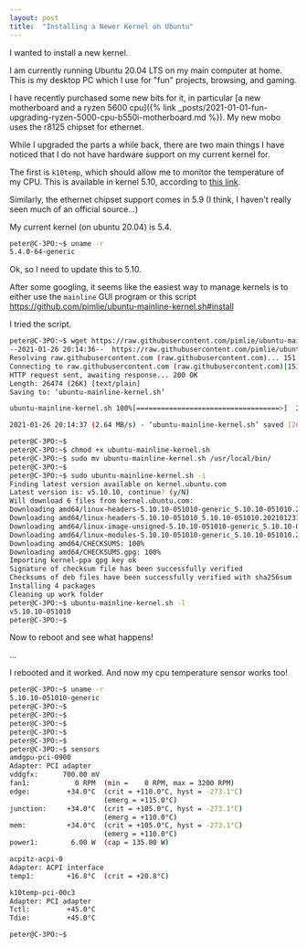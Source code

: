 ```yaml
---
layout: post
title:  "Installing a Newer Kernel on Ubuntu"
---
```


I wanted to install a new kernel.

I am currently running Ubuntu 20.04 LTS on my main computer at home. This is my desktop PC which I use for "fun" projects, browsing, and gaming.

I have recently purchased some new bits for it, in particular [a new motherboard and a ryzen 5600 cpu]({% link _posts/2021-01-01-fun-upgrading-ryzen-5000-cpu-b550i-motherboard.md %}). My new mobo uses the r8125 chipset for ethernet.

While I upgraded the parts a while back, there are two main things I have noticed that I do not have hardware support on my current kernel for.

The first is `k10temp`, which should allow me to monitor the temperature of my CPU.
This is available in kernel 5.10, according to [this link](https://www.phoronix.com/scan.php?page=news_item&px=Linux-5.10-AMD-Zen3-k10temp).

Similarly, the ethernet chipset support comes in 5.9 (I think, I haven't really seen much of an official source...)

My current kernel (on ubuntu 20.04) is 5.4.
```bash
peter@C-3PO:~$ uname -r
5.4.0-64-generic
```

Ok, so I need to update this to 5.10.

After some googling, it seems like the easiest way to manage kernels is to either use the `mainline` GUI program or this script https://github.com/pimlie/ubuntu-mainline-kernel.sh#install

I tried the script.

```bash
peter@C-3PO:~$ wget https://raw.githubusercontent.com/pimlie/ubuntu-mainline-kernel.sh/master/ubuntu-mainline-kernel.sh
--2021-01-26 20:14:36--  https://raw.githubusercontent.com/pimlie/ubuntu-mainline-kernel.sh/master/ubuntu-mainline-kernel.sh
Resolving raw.githubusercontent.com (raw.githubusercontent.com)... 151.101.120.133
Connecting to raw.githubusercontent.com (raw.githubusercontent.com)|151.101.120.133|:443... connected.
HTTP request sent, awaiting response... 200 OK
Length: 26474 (26K) [text/plain]
Saving to: ‘ubuntu-mainline-kernel.sh’

ubuntu-mainline-kernel.sh 100%[===================================>]  25.85K  --.-KB/s    in 0.01s   

2021-01-26 20:14:37 (2.64 MB/s) - ‘ubuntu-mainline-kernel.sh’ saved [26474/26474]

peter@C-3PO:~$
peter@C-3PO:~$ chmod +x ubuntu-mainline-kernel.sh
peter@C-3PO:~$ sudo mv ubuntu-mainline-kernel.sh /usr/local/bin/
peter@C-3PO:~$
peter@C-3PO:~$ sudo ubuntu-mainline-kernel.sh -i
Finding latest version available on kernel.ubuntu.com
Latest version is: v5.10.10, continue? (y/N) 
Will download 6 files from kernel.ubuntu.com:
Downloading amd64/linux-headers-5.10.10-051010-generic_5.10.10-051010.202101231639_amd64.deb: 100%   
Downloading amd64/linux-headers-5.10.10-051010_5.10.10-051010.202101231639_all.deb: 100%   
Downloading amd64/linux-image-unsigned-5.10.10-051010-generic_5.10.10-051010.202101231639_amd64.deb:  100%   
Downloading amd64/linux-modules-5.10.10-051010-generic_5.10.10-051010.202101231639_amd64.deb: 100%   
Downloading amd64/CHECKSUMS: 100%   
Downloading amd64/CHECKSUMS.gpg: 100%   
Importing kernel-ppa gpg key ok
Signature of checksum file has been successfully verified
Checksums of deb files have been successfully verified with sha256sum
Installing 4 packages
Cleaning up work folder
peter@C-3PO:~$ ubuntu-mainline-kernel.sh -l
v5.10.10-051010
peter@C-3PO:~$
```

Now to reboot and see what happens!

...

I rebooted and it worked.
And now my cpu temperature sensor works too!

```bash
peter@C-3PO:~$ uname -r
5.10.10-051010-generic
peter@C-3PO:~$ 
peter@C-3PO:~$ 
peter@C-3PO:~$ 
peter@C-3PO:~$ 
peter@C-3PO:~$ 
peter@C-3PO:~$ sensors
amdgpu-pci-0900
Adapter: PCI adapter
vddgfx:      700.00 mV 
fan1:           0 RPM  (min =    0 RPM, max = 3200 RPM)
edge:         +34.0°C  (crit = +110.0°C, hyst = -273.1°C)
                       (emerg = +115.0°C)
junction:     +34.0°C  (crit = +105.0°C, hyst = -273.1°C)
                       (emerg = +110.0°C)
mem:          +34.0°C  (crit = +105.0°C, hyst = -273.1°C)
                       (emerg = +110.0°C)
power1:        6.00 W  (cap = 135.00 W)

acpitz-acpi-0
Adapter: ACPI interface
temp1:        +16.8°C  (crit = +20.8°C)

k10temp-pci-00c3
Adapter: PCI adapter
Tctl:         +45.0°C  
Tdie:         +45.0°C  

peter@C-3PO:~$ 
```
